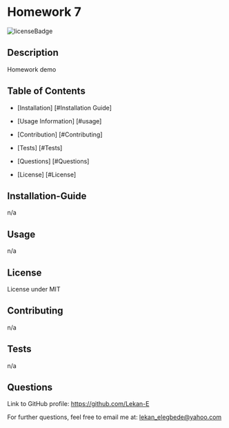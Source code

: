 # Homework 7
  
![licenseBadge](https://img.shields.io/apm/l/vim-mode)
  
## Description
  
Homework demo
  
## Table of Contents
  
* [Installation] [#Installation Guide]
  
* [Usage Information] [#usage]
  
* [Contribution] [#Contributing]
  
* [Tests] [#Tests]
  
* [Questions] [#Questions]
  
* [License] [#License]
  
## Installation-Guide
  
n/a
  
## Usage
  
n/a
  
## License
  
 License under MIT
  
## Contributing
  
n/a
  
## Tests
  
n/a
  
 ## Questions
  
Link to GitHub profile: https://github.com/Lekan-E
  
For further questions, feel free to email me at: lekan_elegbede@yahoo.com
  